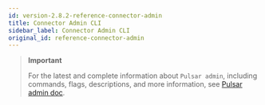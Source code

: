 ```yaml
---
id: version-2.8.2-reference-connector-admin
title: Connector Admin CLI
sidebar_label: Connector Admin CLI
original_id: reference-connector-admin
---
```


> **Important**
>
> For the latest and complete information about `Pulsar admin`, including commands, flags, descriptions, and more information, see [Pulsar admin doc](https://pulsar.apache.org/tools/pulsar-admin/).
> 


